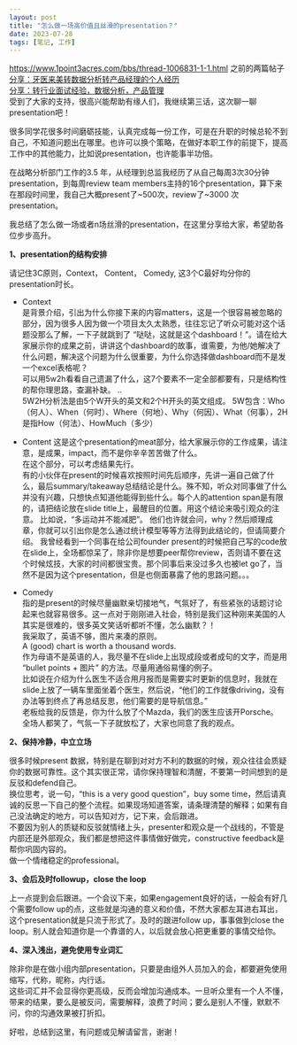 ```yaml
---
layout: post
title: "怎么做一场高价值且丝滑的presentation？"
date: 2023-07-28
tags: [笔记, 工作]
---
```


https://www.1point3acres.com/bbs/thread-1006831-1-1.html
之前的两篇帖子  
[分享：牙医来美转数据分析转产品经理的个人经历](https://www.1point3acres.com/bbs/thread-1005612-1-1.html)  
[分享：转行业面试经验，数据分析，产品管理](https://www.1point3acres.com/bbs/thread-1005946-1-1.html)  
受到了大家的支持，很高兴能帮助有缘人们，我继续第三话，这次聊一聊presentation吧！  

很多同学花很多时间磨砺技能，认真完成每一份工作，可是在升职的时候总轮不到自己，不知道问题出在哪里。也许可以换个策略，在做好本职工作的前提下，提高工作中的其他能力，比如说presentation，也许能事半功倍。  

在战略分析部门工作的3.5 年，从经理到总监我经历了从自己每周3次30分钟 presentation，到每周review team members主持的16个presentation，算下来在那段时间里，我自己大概present了~500次，review了~3000 次presentation。  

我总结了怎么做一场或者n场丝滑的presentation，在这里分享给大家，希望助各位步步高升。

**1、presentation的结构安排**

请记住3C原则，Context， Content， Comedy, 这3个C最好均分你的presentation时长。  

- Context  
是背景介绍，引出为什么你接下来的内容matters，这是一个很容易被忽略的部分，因为很多人因为做一个项目太久太熟悉，往往忘记了听众可能对这个话题没那么了解，一下子就跳到了 “哒哒，这就是这个dashboard！”。请在给大家展示你的成果之前，讲讲这个dashboard的故事，谁需要，为他/她解决了什么问题，解决这个问题为什么很重要，为什么你选择做dashboard而不是发一个excel表格呢？  
可以用5w2h看看自己遗漏了什么，这7个要素不一定全部都要有，只是结构性的帮你理思路，查漏补缺。 ..  
5W2H分析法是由5个W开头的英文和2个H开头的英文组成。 5W包含：Who（何人）、When（何时）、Where（何地）、Why（何因）、What（何事），2H是指How（何法）、HowMuch（多少）

- Content
这是这个presentation的meat部分，给大家展示你的工作成果，请注意，是成果，impact，而不是你辛辛苦苦做了什么。  
在这个部分，可以考虑结果先行。  
有的小伙伴在present的时候喜欢按照时间先后顺序，先讲一遍自己做了什么，最后summary/takeaway总结结论是什么。殊不知，听众对同事做了什么并没有兴趣，只想快点知道他能得到些什么。每个人的attention span是有限的，请把结论放在slide title上，最醒目的位置。用这个结论来吸引观众的注意。
比如说，“多运动并不能减肥”。
他们也许就会问，why？然后顺理成章，你就可以引出你是怎么通过统计模型等等方法得到此结论的，但请简要介绍。
我曾经看到一个同事在给公司founder present的时候把自己写的code放在slide上，全场都惊呆了，除非你是想要peer帮你review，否则请不要在这个时候炫技，大家的时间都很宝贵。那个同事后来没过多久也被let go了，当然不是因为这个presentation，但是也侧面暴露了他的思路问题。。。  

- Comedy  
指的是present的时候尽量幽默亲切接地气，气氛好了，有些紧张的话题讨论起来也就容易很多。这一点对于刚刚进入社会，特别是我们这种刚来美国的人其实是很难的，很多英文笑话听都听不懂，怎么幽默？！  
我采取了，英语不够，图片来凑的原则。  
A (good) chart is worth a thousand words.  
作为母语不是英语的人，我尽量不在slide上出现成段或者成句的文字，而是用 “bullet points + 图片” 的方法。尽量用通俗易懂的例子。  
比如说在介绍为什么医生不适合用月报而是需要实时更新的信息时，我就在slide上放了一辆车里面坐着个医生，然后说，“他们的工作就像driving，没有办法等到终点了再总结反思，他们需要的是导航信息。”  
老板给我的反馈是，你为什么放了个Mazda，我们的医生应该开Porsche。  
全场人都笑了，气氛一下子就放松了，大家也同意了我的观点。  

**2、保持冷静，中立立场**  

很多时候present 数据，特别是在聊到对对方不利的数据的时候，观众往往会质疑你的数据可靠性。这个其实很正常，请你保持理智和清醒，不要第一时间想到的是反驳和defend自己。  
换位思考，说一句，“this is a very good question”，buy some time，然后请真诚的反思一下自己的整个流程。如果现场知道答案，请条理清楚的解释；如果有自己没法确定的地方，可以告知对方，记下来，会后跟进。  
不要因为别人的质疑和反驳就情绪上头，presenter和观众是一个战线的，不管是内部还是外部观众，我们都是想把这件事情做好做完，constructive feedback是帮你巩固内容的。  
做一个情绪稳定的professional。  

**3、会后及时followup，close the loop**  

上一点提到会后跟进。一个会议下来，如果engagement良好的话，一般会有好几个需要follow up的点，这些就是沟通的意义和价值，不然大家都左耳进右耳出，这个presentation就是只流于形式了。及时的跟进follow up，事事做到close the loop。别人就会知道你是一个靠谱的人，以后就会放心把更重要的事情交给你。  

**4、深入浅出，避免使用专业词汇**

除非你是在做小组内部presentation，只要是由组外人员加入的会，都要避免使用缩写，代称，昵称，内行话。  
这些词汇并不会显得你更高级，反而会增加沟通成本。一旦听众里有一个人不懂，带来的结果，要么是被反问，需要解释，浪费了时间；要么是别人不懂，默默不问，你的沟通效果被打折扣。  

好啦，总结到这里，有问题或见解请留言，谢谢！